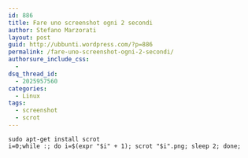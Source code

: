```yaml
---
id: 886
title: Fare uno screenshot ogni 2 secondi
author: Stefano Marzorati
layout: post
guid: http://ubbunti.wordpress.com/?p=886
permalink: /fare-uno-screenshot-ogni-2-secondi/
authorsure_include_css:
  - 
dsq_thread_id:
  - 2025957560
categories:
  - Linux
tags:
  - screenshot
  - scrot
---
```

`sudo apt-get install scrot`  
`i=0;while :; do i=$(expr "$i" + 1); scrot "$i".png; sleep 2; done;`